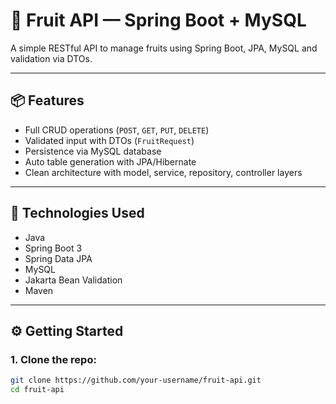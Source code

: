 # 🍍 Fruit API — Spring Boot + MySQL

A simple RESTful API to manage fruits using Spring Boot, JPA, MySQL and validation via DTOs.

---

## 📦 Features

- Full CRUD operations (`POST`, `GET`, `PUT`, `DELETE`)  
- Validated input with DTOs (`FruitRequest`)  
- Persistence via MySQL database  
- Auto table generation with JPA/Hibernate  
- Clean architecture with model, service, repository, controller layers

---

## 🚀 Technologies Used

- Java
- Spring Boot 3  
- Spring Data JPA  
- MySQL  
- Jakarta Bean Validation  
- Maven

---

## ⚙️ Getting Started

### 1. Clone the repo: 

```bash
git clone https://github.com/your-username/fruit-api.git
cd fruit-api
